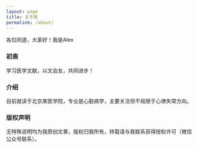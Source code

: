 ```yaml
---
layout: page
title: 关于我
permalink: /about/
---
```


各位同道，大家好！我是Alex

### 初衷

学习医学文献，以文会友，共同进步！

### 介绍

目前就读于北京某医学院，专业是心脏病学，主要关注但不局限于心律失常方向。

### 版权声明

无特殊说明均为我原创文章，版权归我所有，转载请与我联系获得授权许可（微信公众号联系）。

